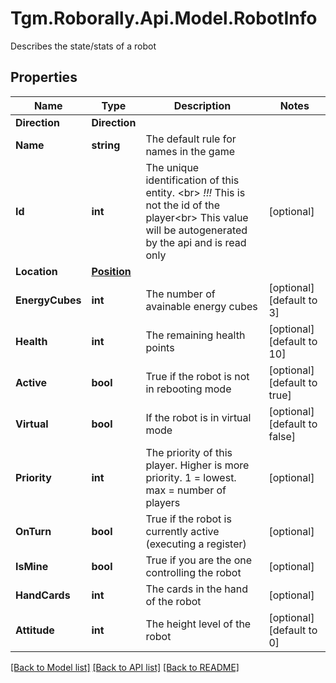# Tgm.Roborally.Api.Model.RobotInfo
Describes the state/stats of a robot
## Properties

Name | Type | Description | Notes
------------ | ------------- | ------------- | -------------
**Direction** | **Direction** |  | 
**Name** | **string** | The default rule for names in the game | 
**Id** | **int** | The unique identification of this entity. &lt;br&gt; *!!!* This is not the id of the player&lt;br&gt; This value will be autogenerated by the api and is read only | [optional] 
**Location** | [**Position**](Position.md) |  | 
**EnergyCubes** | **int** | The number of avainable energy cubes | [optional] [default to 3]
**Health** | **int** | The remaining health points | [optional] [default to 10]
**Active** | **bool** | True if the robot is not in rebooting mode | [optional] [default to true]
**Virtual** | **bool** | If the robot is in virtual mode | [optional] [default to false]
**Priority** | **int** | The priority of this player. Higher is more priority. 1 &#x3D; lowest. max &#x3D; number of players | [optional] 
**OnTurn** | **bool** | True if the robot is currently active (executing a register) | [optional] 
**IsMine** | **bool** | True if you are the one controlling the robot | [optional] 
**HandCards** | **int** | The cards in the hand of the robot | [optional] 
**Attitude** | **int** | The height level of the robot | [optional] [default to 0]

[[Back to Model list]](../README.md#documentation-for-models) [[Back to API list]](../README.md#documentation-for-api-endpoints) [[Back to README]](../README.md)

